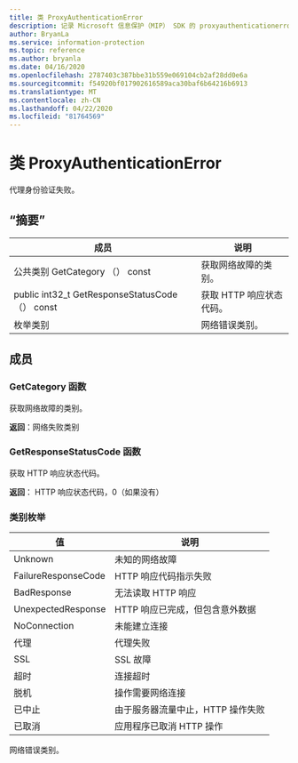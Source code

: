 ```yaml
---
title: 类 ProxyAuthenticationError
description: 记录 Microsoft 信息保护（MIP） SDK 的 proxyauthenticationerror：：未定义的类。
author: BryanLa
ms.service: information-protection
ms.topic: reference
ms.author: bryanla
ms.date: 04/16/2020
ms.openlocfilehash: 2787403c387bbe31b559e069104cb2af28dd0e6a
ms.sourcegitcommit: f54920bf017902616589aca30baf6b64216b6913
ms.translationtype: MT
ms.contentlocale: zh-CN
ms.lasthandoff: 04/22/2020
ms.locfileid: "81764569"
---
```

# <a name="class-proxyauthenticationerror"></a>类 ProxyAuthenticationError 
代理身份验证失败。
  
## <a name="summary"></a>“摘要”
 成员                        | 说明                                
--------------------------------|---------------------------------------------
公共类别 GetCategory （） const  |  获取网络故障的类别。
public int32_t GetResponseStatusCode （） const  |  获取 HTTP 响应状态代码。
枚举类别  |  网络错误类别。
  
## <a name="members"></a>成员
  
### <a name="getcategory-function"></a>GetCategory 函数
获取网络故障的类别。

  
**返回**：网络失败类别
  
### <a name="getresponsestatuscode-function"></a>GetResponseStatusCode 函数
获取 HTTP 响应状态代码。

  
**返回**： HTTP 响应状态代码，0（如果没有）
  
### <a name="category-enum"></a>类别枚举
 值                         | 说明                                
--------------------------------|---------------------------------------------
Unknown            | 未知的网络故障
FailureResponseCode            | HTTP 响应代码指示失败
BadResponse            | 无法读取 HTTP 响应
UnexpectedResponse            | HTTP 响应已完成，但包含意外数据
NoConnection            | 未能建立连接
代理            | 代理失败
SSL            | SSL 故障
超时            | 连接超时
脱机            | 操作需要网络连接
已中止            | 由于服务器流量中止，HTTP 操作失败
已取消            | 应用程序已取消 HTTP 操作
网络错误类别。